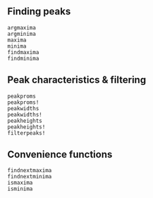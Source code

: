 ## Finding peaks

```@docs
argmaxima
argminima
maxima
minima
findmaxima
findminima
```

## Peak characteristics & filtering

```@docs
peakproms
peakproms!
peakwidths
peakwidths!
peakheights
peakheights!
filterpeaks!
```

## Convenience functions

```@docs
findnextmaxima
findnextminima
ismaxima
isminima
```

